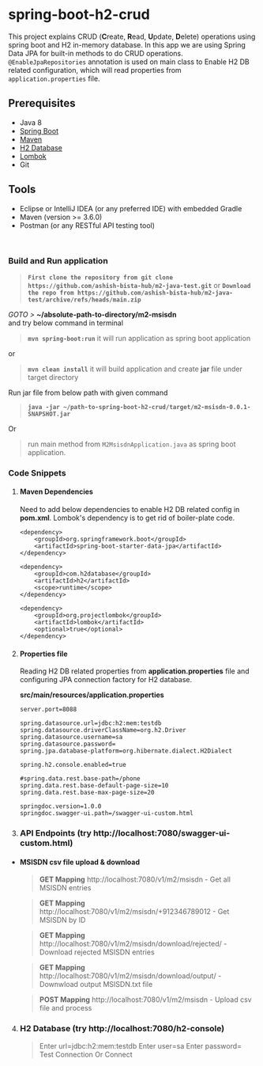 # spring-boot-h2-crud

This project explains CRUD (**C**reate, **R**ead, **U**pdate, **D**elete) operations using spring boot and H2 in-memory database.
In this app we are using Spring Data JPA for built-in methods to do CRUD operations.     
`@EnableJpaRepositories` annotation is used on main class to Enable H2 DB related configuration, which will read properties from `application.properties` file.

## Prerequisites 
- Java 8
- [Spring Boot](https://spring.io/projects/spring-boot)
- [Maven](https://maven.apache.org/guides/index.html)
- [H2 Database](https://www.h2database.com/html/main.html)
- [Lombok](https://objectcomputing.com/resources/publications/sett/january-2010-reducing-boilerplate-code-with-project-lombok)
- Git


## Tools
- Eclipse or IntelliJ IDEA (or any preferred IDE) with embedded Gradle
- Maven (version >= 3.6.0)
- Postman (or any RESTful API testing tool)

<br/>

###  Build and Run application
> **``` First clone the repository from git clone https://github.com/ashish-bista-hub/m2-java-test.git ```**
or
> **``` Download the repo from https://github.com/ashish-bista-hub/m2-java-test/archive/refs/heads/main.zip ```**

_GOTO >_ **~/absolute-path-to-directory/m2-msisdn**  
and try below command in terminal
> **```mvn spring-boot:run```** it will run application as spring boot application

or
> **```mvn clean install```** it will build application and create **jar** file under target directory 

Run jar file from below path with given command
> **```java -jar ~/path-to-spring-boot-h2-crud/target/m2-msisdn-0.0.1-SNAPSHOT.jar```**

Or
> run main method from `M2MsisdnApplication.java` as spring boot application.  


### Code Snippets
1. #### Maven Dependencies
    Need to add below dependencies to enable H2 DB related config in **pom.xml**. Lombok's dependency is to get rid of boiler-plate code.   
    ```
    <dependency>
        <groupId>org.springframework.boot</groupId>
        <artifactId>spring-boot-starter-data-jpa</artifactId>
    </dependency>
   
    <dependency>
        <groupId>com.h2database</groupId>
        <artifactId>h2</artifactId>
        <scope>runtime</scope>
    </dependency>
   
    <dependency>
        <groupId>org.projectlombok</groupId>
        <artifactId>lombok</artifactId>
        <optional>true</optional>
    </dependency>
    ```
   
   
2. #### Properties file
    Reading H2 DB related properties from **application.properties** file and configuring JPA connection factory for H2 database.  

    **src/main/resources/application.properties**
     ```
     server.port=8088
    
     spring.datasource.url=jdbc:h2:mem:testdb
     spring.datasource.driverClassName=org.h2.Driver
     spring.datasource.username=sa
     spring.datasource.password=
     spring.jpa.database-platform=org.hibernate.dialect.H2Dialect
    
     spring.h2.console.enabled=true
    
     #spring.data.rest.base-path=/phone
     spring.data.rest.base-default-page-size=10
     spring.data.rest.base-max-page-size=20
    
     springdoc.version=1.0.0
     springdoc.swagger-ui.path=/swagger-ui-custom.html 
     ```
      
3. ### API Endpoints (try http://localhost:7080/swagger-ui-custom.html)

- #### MSISDN csv file upload & download
    > **GET Mapping** http://localhost:7080/v1/m2/msisdn  - Get all MSISDN entries 
    
    > **GET Mapping** http://localhost:7080/v1/m2/msisdn/+912346789012  - Get MSISDN by ID
    
    > **GET Mapping** http://localhost:7080/v1/m2/msisdn/download/rejected/  - Download rejected MSISDN entries 
    
    > **GET Mapping** http://localhost:7080/v1/m2/msisdn/download/output/  - Downwload output MSISDN.txt file 
    
    > **POST Mapping** http://localhost:7080/v1/m2/msisdn  - Upload csv file and process 

4. ### H2 Database (try http://localhost:7080/h2-console)

    > Enter url=jdbc:h2:mem:testdb
    > Enter user=sa
    > Enter password=
    > Test Connection Or
    > Connect

